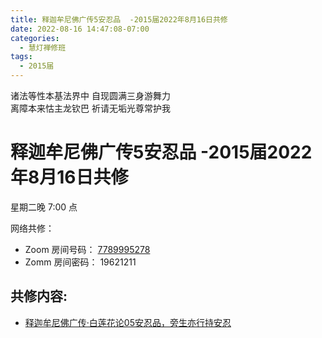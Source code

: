 ```yaml
---
title: 释迦牟尼佛广传5安忍品  -2015届2022年8月16日共修
date: 2022-08-16 14:47:08-07:00
categories:
  - 慧灯禅修班
tags:
  - 2015届
---
```

诸法等性本基法界中 自现圆满三身游舞力  
离障本来怙主龙钦巴 祈请无垢光尊常护我

# 释迦牟尼佛广传5安忍品  -2015届2022年8月16日共修

星期二晚 7:00 点

网络共修：

- Zoom 房间号码： [7789995278](https://us02web.zoom.us/j/7789995278?pwd=VjZmbWJFY2k2K0E5RVB2cTNIQmhqUT09)
- Zomm 房间密码： 19621211

## 共修内容:

- [释迦牟尼佛广传·白莲花论05安忍品，旁生亦行持安忍](https://bj.cxb123.cc/ref/blhl/05/#heading-12)

